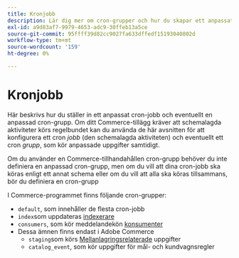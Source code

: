 ```yaml
---
title: Kronjobb
description: Lär dig mer om cron-grupper och hur du skapar ett anpassat cron-jobb.
exl-id: a9d83af7-9979-4653-adc9-30ffeb13a5ce
source-git-commit: 95ffff39d82cc9027fa633dffedf15193040802d
workflow-type: tm+mt
source-wordcount: '159'
ht-degree: 0%

---
```


# Kronjobb

Här beskrivs hur du ställer in ett anpassat cron-jobb och eventuellt en anpassad cron-grupp. Om ditt Commerce-tillägg kräver att schemalagda aktiviteter körs regelbundet kan du använda de här avsnitten för att konfigurera ett cron _jobb_ (den schemalagda aktiviteten) och eventuellt ett cron _grupp_, som kör anpassade uppgifter samtidigt.

Om du använder en Commerce-tillhandahållen cron-grupp behöver du inte definiera en anpassad cron-grupp, men om du vill att dina cron-jobb ska köras enligt ett annat schema eller om du vill att alla ska köras tillsammans, bör du definiera en cron-grupp

I Commerce-programmet finns följande cron-grupper:

- `default`, som innehåller de flesta cron-jobb
- `index`som uppdateras [indexerare](../cli/manage-indexers.md)
- `consumers`, som kör meddelandekön [konsumenter](../cli/start-message-queues.md)
- Dessa ämnen finns endast i Adobe Commerce
   - `staging`som körs [Mellanlagringsrelaterade](https://docs.magento.com/user-guide/cms/content-staging.html) uppgifter
   - `catalog_event`, som kör uppgifter för mål- och kundvagnsregler
